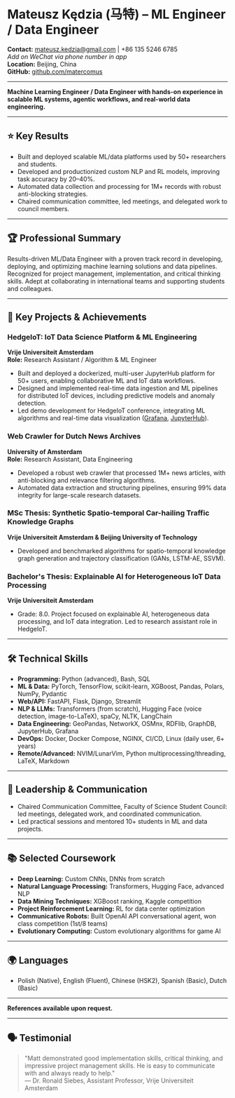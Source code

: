 # Mateusz Kędzia (马特) – ML Engineer / Data Engineer

**Contact:** mateusz.kedzia@gmail.com | +86 135 5246 6785  
_Add on WeChat via phone number in app_  
**Location:** Beijing, China  
**GitHub:** [github.com/matercomus](https://github.com/matercomus)

---

**Machine Learning Engineer / Data Engineer with hands-on experience in scalable ML systems, agentic workflows, and real-world data engineering.**

---

## ⭐ Key Results
- Built and deployed scalable ML/data platforms used by 50+ researchers and students.
- Developed and productionized custom NLP and RL models, improving task accuracy by 20–40%.
- Automated data collection and processing for 1M+ records with robust anti-blocking strategies.
- Chaired communication committee, led meetings, and delegated work to council members.

---

## 🏆 Professional Summary
Results-driven ML/Data Engineer with a proven track record in developing, deploying, and optimizing machine learning solutions and data pipelines. Recognized for project management, implementation, and critical thinking skills. Adept at collaborating in international teams and supporting students and colleagues.

---

## 🚀 Key Projects & Achievements

### HedgeIoT: IoT Data Science Platform & ML Engineering
**Vrije Universiteit Amsterdam**  
**Role:** Research Assistant / Algorithm & ML Engineer
- Built and deployed a dockerized, multi-user JupyterHub platform for 50+ users, enabling collaborative ML and IoT data workflows.
- Designed and implemented real-time data ingestion and ML pipelines for distributed IoT devices, including predictive models and anomaly detection.
- Led demo development for HedgeIoT conference, integrating ML algorithms and real-time data visualization ([Grafana](http://dashboard.hedge-iot.labs.vu.nl/grafana), [JupyterHub](http://jupyterhub.hedge-iot.labs.vu.nl/jh)).

### Web Crawler for Dutch News Archives
**University of Amsterdam**  
**Role:** Research Assistant, Data Engineering
- Developed a robust web crawler that processed 1M+ news articles, with anti-blocking and relevance filtering algorithms.
- Automated data extraction and structuring pipelines, ensuring 99% data integrity for large-scale research datasets.

### MSc Thesis: Synthetic Spatio-temporal Car-hailing Traffic Knowledge Graphs
**Vrije Universiteit Amsterdam & Beijing University of Technology**
- Developed and benchmarked algorithms for spatio-temporal knowledge graph generation and trajectory classification (GANs, LSTM-AE, SSVM).

### Bachelor's Thesis: Explainable AI for Heterogeneous IoT Data Processing
**Vrije Universiteit Amsterdam**
- Grade: 8.0. Project focused on explainable AI, heterogeneous data processing, and IoT data integration. Led to research assistant role in HedgeIoT.

---

## 🛠️ Technical Skills
- **Programming:** Python (advanced), Bash, SQL
- **ML & Data:** PyTorch, TensorFlow, scikit-learn, XGBoost, Pandas, Polars, NumPy, Pydantic
- **Web/API:** FastAPI, Flask, Django, Streamlit
- **NLP & LLMs:** Transformers (from scratch), Hugging Face (voice detection, image-to-LaTeX), spaCy, NLTK, LangChain
- **Data Engineering:** GeoPandas, NetworkX, OSMnx, RDFlib, GraphDB, JupyterHub, Grafana
- **DevOps:** Docker, Docker Compose, NGINX, CI/CD, Linux (daily user, 6+ years)
- **Remote/Advanced:** NVIM/LunarVim, Python multiprocessing/threading, LaTeX, Markdown

---

## 👥 Leadership & Communication
- Chaired Communication Committee, Faculty of Science Student Council: led meetings, delegated work, and coordinated communication.
- Led practical sessions and mentored 10+ students in ML and data projects.

---

## 📚 Selected Coursework
- **Deep Learning:** Custom CNNs, DNNs from scratch
- **Natural Language Processing:** Transformers, Hugging Face, advanced NLP
- **Data Mining Techniques:** XGBoost ranking, Kaggle competition
- **Project Reinforcement Learning:** RL for data center optimization
- **Communicative Robots:** Built OpenAI API conversational agent, won class competition (1st/8 teams)
- **Evolutionary Computing:** Custom evolutionary algorithms for game AI

---

## 🌍 Languages
- Polish (Native), English (Fluent), Chinese (HSK2), Spanish (Basic), Dutch (Basic)

---

**References available upon request.**

---

## 🗣️ Testimonial
> "Matt demonstrated good implementation skills, critical thinking, and impressive project management skills. He is easy to communicate with and always ready to help."  
> — Dr. Ronald Siebes, Assistant Professor, Vrije Universiteit Amsterdam